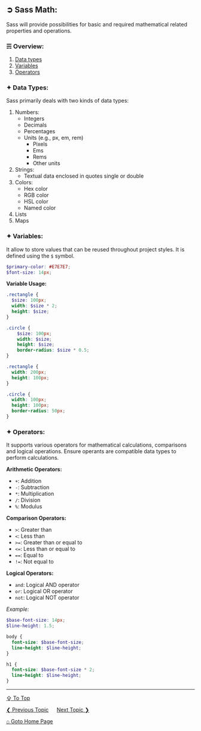 ## &#10162; Sass Math:
Sass will provide possibilities for basic and required mathematical related properties and operations.

### &#9780; Overview:
1. [Data types](#-data-types)
2. [Variables](#-variables)
3. [Operators](#-operators)

### &#10022; Data Types:
Sass primarily deals with two kinds of data types:
1. Numbers:
	- Integers
	- Decimals
	- Percentages
	- Units (e.g., px, em, rem) 
		- Pixels
		- Ems
		- Rems
		- Other units
2. Strings:
	- Textual data enclosed in quotes single or double
3. Colors: 
	- Hex color
	- RGB color
	- HSL color
	- Named color
4. Lists
5. Maps

### &#10022; Variables:
It allow to store values that can be reused throughout project styles. It is defined using the `$` symbol.

```scss
$primary-color: #E7E7E7;
$font-size: 14px;
```

**Variable Usage:**
```scss
.rectangle {
  $size: 100px;
  width: $size * 2;
  height: $size;
}

.circle {
	$size: 100px;
	width: $size;
	height: $size;
	border-radius: $size * 0.5;
}
```

```css
.rectangle {
  width: 200px;
  height: 100px; 
}

.circle {
  width: 100px;
  height: 100px;
  border-radius: 50px;
}
```

### &#10022; Operators:
It supports various operators for mathematical calculations, comparisons and logical operations. Ensure operants are compatible data types to perform calculations.

**Arithmetic Operators:**
- `+`: Addition
- `-`: Subtraction
- `*`: Multiplication
- `/`: Division
- `%`: Modulus

**Comparison Operators:**
- `>`: Greater than
- `<`: Less than
- `>=`: Greater than or equal to
- `<=`: Less than or equal to
- `==`: Equal to
- `!=`: Not equal to

**Logical Operators:** 
- `and`: Logical AND operator
- `or`: Logical OR operator
- `not`: Logical NOT operator

*Example:*
```scss
$base-font-size: 14px;
$line-height: 1.5;

body {
  font-size: $base-font-size;
  line-height: $line-height;
}

h1 {
  font-size: $base-font-size * 2;
  line-height: $line-height;
}
```

---
[&#8682; To Top](#-sass-math)

[&#10094; Previous Topic](./basic-syntax.md) &emsp; [Next Topic &#10095;](./nesting.md)

[&#8962; Goto Home Page](../README.md)